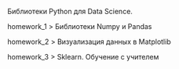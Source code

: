 Библиотеки Python для Data Science.

homework_1 > Библиотеки Numpy и Pandas

homework_2 > Визуализация данных в Matplotlib

homework_3 > Sklearn. Обучение с учителем
